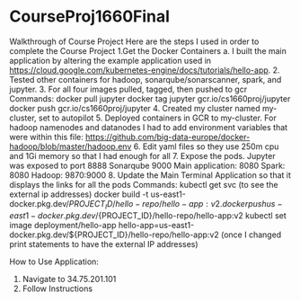 # CourseProj1660Final
Walkthrough of Course Project
Here are the steps I used in order to complete the Course Project
1.Get the Docker Containers
  a. I built the main application by altering the example application used in https://cloud.google.com/kubernetes-engine/docs/tutorials/hello-app.
2. Tested other containers for hadoop, sonarqube/sonarscanner, spark, and jupyter.
3. For all four images pulled, tagged, then pushed to gcr
      Commands: docker pull jupyter
      docker tag jupyter gcr.io/cs1660proj/jupyter
      docker push gcr.io/cs1660proj/jupyter
4. Created my cluster named my-cluster, set to autopilot 
5. Deployed containers in GCR to my-cluster.
    For hadoop namenodes and datanodes I had to add environment variables that were within this file: https://github.com/big-data-europe/docker-hadoop/blob/master/hadoop.env
6. Edit yaml files so they use 250m cpu and 1Gi memory so that I had enough for all
7. Expose the pods.
    Jupyter was exposed to port 8888
    Sonarqube 9000
    Main application: 8080
    Spark: 8080
    Hadoop: 9870:9000
8. Update the Main Terminal Application so that it displays the links for all the pods
    Commands: kubectl get svc (to see the external ip addresses) 
    docker build -t us-east1-docker.pkg.dev/${PROJECT_ID}/hello-repo/hello-app:v2 .
    docker push us-east1-docker.pkg.dev/${PROJECT_ID}/hello-repo/hello-app:v2
    kubectl set image deployment/hello-app hello-app=us-east1-docker.pkg.dev/${PROJECT_ID}/hello-repo/hello-app:v2 (once I changed print statements to have the external IP addresses)

How to Use Application:
1. Navigate to 34.75.201.101
2. Follow Instructions
